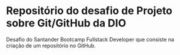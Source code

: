 # Repositório do desafio de Projeto sobre Git/GitHub da DIO
Desafio do Santander Bootcamp Fullstack Developer que consiste na criação de um repositório no GitHub.
